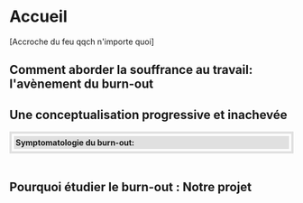 # Accueil
[Accroche du feu qqch n'importe quoi]

## Comment aborder la souffrance au travail: l'avènement du burn-out 

## Une conceptualisation progressive et inachevée  

<div style="padding:4px; border:4px solid #e0e0e0;">
<div style="padding:3px; background-color:#e0e0e0;">
<strong>Symptomatologie du burn-out:</strong><br>
</div>
</div>
<br>

## Pourquoi étudier le burn-out : Notre projet 

